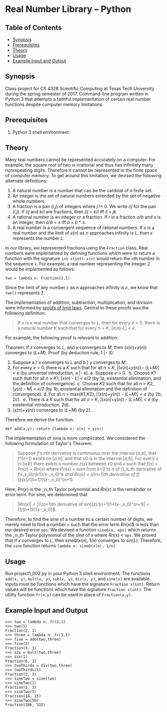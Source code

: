 Real Number Library – Python
===

Table of Contents
---

- [Synopsis](#synopsis)
- [Prerequisites](#prerequisites)
- [Theory](#theory)
- [Usage](#usage)
- [Example Input and Output](#example-input-and-output)

Synopsis
---

Class project for CS 4328 Scientific Computing at Texas Tech University during the spring semester of 2017. Command-line program written in Python 3 that attempts a faithful implementation of certain real number functions despite computer memory limitations.

Prerequisites 
---

1. Python 3 shell environment

Theory
---

Many real numbers cannot be represented accurately on a computer. For example, the square root of two is irrational and thus has infinitely many nonrepeating digits. Therefore it cannot be represented in the finite space of computer memory. To get around this limitation, we devised the following alternate definitions:

1.  A natural number is a number that can be the cardinal of a finite set.
2.  An integer is the set of natural numbers extended by the set of negative whole numbers.
3.  A fraction is a pair (_i_,_j_) of integers where _j_ != 0. We write _i_/_j_ for the pair (_i_,_j_). If _i_/_j_ and _k_/_l_ are fractions, then _i_/_j_ = _k_/_l_ iff _i_*_l_ = _j_*_k_.
4.  A rational number is an integer or a fraction. If _r_ is a fraction _a_/_b_ and _s_ is an integer, then _a_/_b_ = _s_ iff _a_ = _b_ * _s_.
5.  A real number is a convergent sequence of rational numbers. If _x_ is a real number and the limit of _x_(_n_) as _n_ approaches infinity is _L_, then _x_ represents the number _L_.

In our library, we represented fractions using the `Fraction` class. Real numbers were implemented by defining functions which were to return a function with the signature `int x(int)`. `x(n)` would return the `n`th number in the sequence `x`. For example, a real number representing the integer 2 would be implemented as follows:

```
two = lambda n: Fraction(2,1)
```

Since the limit of any number _c_ as _n_ approaches infinity is _c_, we know that `two()` represents 2.

The implementation of addition, subtraction, multiplication, and division were informed by [proofs of limit laws](). Central to these proofs was the following definition:

> If _x_ is a real number that converges to _L_, then for every _e_ > 0, there is a natural number _K_ such that for every _n_ > _K_, |_x_(_n_)-_L_| < _e_.

For example, the following proof is relevant to addition:

Theorem: If _x_ converges to _L_, and _y_ converges to _M_, then (_x_(_n_)+_y_(_n_)) converges to (_L_+_M_).
Proof (by deduction rule, 1 |- 3):
1.  Suppose a.) _x_ converges to _L_ and b.) _y_ converges to _M_.
2.  For every _e_ > 0, there is a _K_ such that for all _n_ > _K_, |(_x_(_n_)+_y_(_n_)) - (_L_+_M_)| < _e_ (by universal introduction, a |- e).
  a.  Suppose _e_ > 0.
  b.  Choose *K*1 such that for all _n_ > *K*1, |_x_(_n_) - _L_| < _e_/2 (by 1a, existential elimination, and the definition of convergence).
  c.  Choose *K*2 such that for all _n_ > *K*2, |_y_(_n_) - _M_| < _e_/2 (by 1b, existential elimination and the definition of convergence).
  d.  For all _n_ > max(*K*1,*K*2), |(_x_(_n_)+_y_(_n_)) - (_L_+_M_)| < _e_ (by 2b, 2c).
  e.  There is a _K_ such that for all _n_ > _K_, |(_x_(_n_)+_y_(_n_)) - (_L_+_M_)| < _e_ (by existential introduction, 2d).
3.  (_x_(_n_)+_y_(_n_)) converges to (_L_+_M_) (by 2).

Therefore we derive the function:

```
def add(x,y): return (lambda n: x(n) + y(n))
```

The implementation of sine is more complicated. We considered the following formulation of Taylor's Theorem:

> Suppose _f_'s *n*th derivative is continuous over the interval [_a_,_b_], that _f_^(_n_+1) exists on [_a_,_b_], and that *x*0 is in the interval [_a_,_b_]. For every _x_ in [_a_,_b_] there exists a number _z_(_x_) between *x*0 and *x* such that 
> *f*(*x*) = *Pn*(*x*) + *Rn*(*x*)
> where *Pn*(*x*) = sum from *k*=0 to *n* of ((_k_th derivative of _f_)(_x_0)/(_k_!))*(_x_-_x_0)^_k_ and _Rn_(_x_) = (((_n_+1)th derivative of _f_)(_z_(_x_))/(_n_+1)!)*(_x_-_x_0)^(_n_+1).

Here, _Pn_(_x_) is the _n_th Taylor polynomial and _Rn_(_x_) is the remainder or error term. For sine, we determined that

> |_Rn_(_x_)| = |(((_n_+1)th derivative of sin)(_z_)/(_n_+1)!)*(_x_-_x_0)^(n+1)| < (1/(_n_+1)!)(_x_-_x_0)$.

Therefore, to find the sine of a number to a certain number of digits, we merely need to find a number `n` such that the error term _Rn_(_x_)$ is less than our desired error `eps`. We devised a function `sineQ(x, eps)` which returns the _n_th Taylor polynomial of the sine of _x_ where _Rn_(_x_) < `eps`. We proved that if _x_ converges to _L_, then sineQ(_x_(_n_), 1/_n_) converges to sin(_L_). Therefore, the `sine` function returns `lambda n: sineQ(x(n), 1/n)`.

Usage
---

Run project1_002.py in your Python 3 shell environment. The functions `add(x, y)`, `mult(x, y)`, `sub(x, y)`, `div(x, y)`, and `sine(x)` are available. Inputs must be functions which have the signature `Fraction x(int)`. Return values will be functions which have the signature `Fraction x(int)`. The utility function `fr(x,y)` can be used in place of `Fraction(x,y)`.

Example Input and Output
---

```
>>> two = lambda n: fr(2,1)
>>> two(5)
Fraction(2, 1)
>>> three = lambda n: fr(3,1)
>>> five = add(two,three)
>>> five(5)
Fraction(5, 1)
>>> six = mult(two,three)
>>> six(1)
Fraction(6, 1)
>>> twoThirds = div(two,three)
>>> twoThirds(1)
Fraction(2, 3)
>>> sineTwo = sine(two)
>>> sineTwo(1)
Fraction(2, 3)
>>> sineTwo(5)
Fraction(14, 15)
>>> sineTwo(50)
Fraction(286, 315)
```
